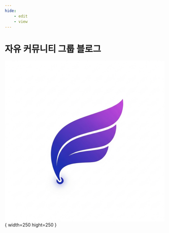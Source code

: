 ```yaml
---
hide:
    - edit
    - view
---
```

# 자유 커뮤니티 그룹 블로그
![로고](../assets/logo.png){ width=250 hight=250 }